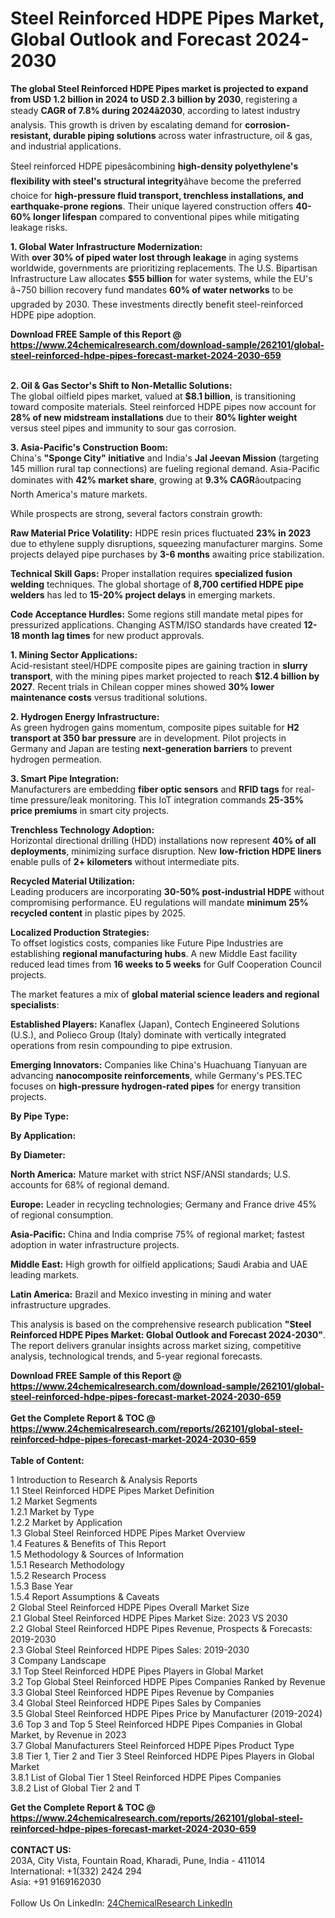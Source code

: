 <h1>Steel Reinforced HDPE Pipes Market, Global Outlook and Forecast 2024-2030</h1><p><strong>The global Steel Reinforced HDPE Pipes market is projected to expand from USD 1.2 billion in 2024 to USD 2.3 billion by 2030</strong>, registering a steady <strong>CAGR of 7.8% during 2024â2030</strong>, according to latest industry analysis. This growth is driven by escalating demand for <strong>corrosion-resistant, durable piping solutions</strong> across water infrastructure, oil &amp; gas, and industrial applications.</p><p>Steel reinforced HDPE pipesâcombining <strong>high-density polyethylene's flexibility with steel's structural integrity</strong>âhave become the preferred choice for <strong>high-pressure fluid transport, trenchless installations, and earthquake-prone regions</strong>. Their unique layered construction offers <strong>40-60% longer lifespan</strong> compared to conventional pipes while mitigating leakage risks.</p><p><strong>1. Global Water Infrastructure Modernization:</strong><br>
With <strong>over 30% of piped water lost through leakage</strong> in aging systems worldwide, governments are prioritizing replacements. The U.S. Bipartisan Infrastructure Law allocates <strong>$55 billion</strong> for water systems, while the EU's â¬750 billion recovery fund mandates <strong>60% of water networks</strong> to be upgraded by 2030. These investments directly benefit steel-reinforced HDPE pipe adoption.</p><div><b>Download FREE Sample of this Report @ 
            <a href="https://www.24chemicalresearch.com/download-sample/262101/global-steel-reinforced-hdpe-pipes-forecast-market-2024-2030-659">
            https://www.24chemicalresearch.com/download-sample/262101/global-steel-reinforced-hdpe-pipes-forecast-market-2024-2030-659</a></b></div><br><p><strong>2. Oil &amp; Gas Sector's Shift to Non-Metallic Solutions:</strong><br>
The global oilfield pipes market, valued at <strong>$8.1 billion</strong>, is transitioning toward composite materials. Steel reinforced HDPE pipes now account for <strong>28% of new midstream installations</strong> due to their <strong>80% lighter weight</strong> versus steel pipes and immunity to sour gas corrosion.</p><p><strong>3. Asia-Pacific's Construction Boom:</strong><br>
China's <strong>"Sponge City" initiative</strong> and India's <strong>Jal Jeevan Mission</strong> (targeting 145 million rural tap connections) are fueling regional demand. Asia-Pacific dominates with <strong>42% market share</strong>, growing at <strong>9.3% CAGR</strong>âoutpacing North America's mature markets.</p><p>While prospects are strong, several factors constrain growth:</p><p><strong>Raw Material Price Volatility:</strong> HDPE resin prices fluctuated <strong>23% in 2023</strong> due to ethylene supply disruptions, squeezing manufacturer margins. Some projects delayed pipe purchases by <strong>3-6 months</strong> awaiting price stabilization.</p><p><strong>Technical Skill Gaps:</strong> Proper installation requires <strong>specialized fusion welding</strong> techniques. The global shortage of <strong>8,700 certified HDPE pipe welders</strong> has led to <strong>15-20% project delays</strong> in emerging markets.</p><p><strong>Code Acceptance Hurdles:</strong> Some regions still mandate metal pipes for pressurized applications. Changing ASTM/ISO standards have created <strong>12-18 month lag times</strong> for new product approvals.</p><p><strong>1. Mining Sector Applications:</strong><br>
Acid-resistant steel/HDPE composite pipes are gaining traction in <strong>slurry transport</strong>, with the mining pipes market projected to reach <strong>$12.4 billion by 2027</strong>. Recent trials in Chilean copper mines showed <strong>30% lower maintenance costs</strong> versus traditional solutions.</p><p><strong>2. Hydrogen Energy Infrastructure:</strong><br>
As green hydrogen gains momentum, composite pipes suitable for <strong>H2 transport at 350 bar pressure</strong> are in development. Pilot projects in Germany and Japan are testing <strong>next-generation barriers</strong> to prevent hydrogen permeation.</p><p><strong>3. Smart Pipe Integration:</strong><br>
Manufacturers are embedding <strong>fiber optic sensors</strong> and <strong>RFID tags</strong> for real-time pressure/leak monitoring. This IoT integration commands <strong>25-35% price premiums</strong> in smart city projects.</p><p><strong>Trenchless Technology Adoption:</strong><br>
	Horizontal directional drilling (HDD) installations now represent <strong>40% of all deployments</strong>, minimizing surface disruption. New <strong>low-friction HDPE liners</strong> enable pulls of <strong>2+ kilometers</strong> without intermediate pits.</p><p><strong>Recycled Material Utilization:</strong><br>
	Leading producers are incorporating <strong>30-50% post-industrial HDPE</strong> without compromising performance. EU regulations will mandate <strong>minimum 25% recycled content</strong> in plastic pipes by 2025.</p><p><strong>Localized Production Strategies:</strong><br>
	To offset logistics costs, companies like Future Pipe Industries are establishing <strong>regional manufacturing hubs</strong>. A new Middle East facility reduced lead times from <strong>16 weeks to 5 weeks</strong> for Gulf Cooperation Council projects.</p><p>The market features a mix of <strong>global material science leaders and regional specialists</strong>:</p><p><strong>Established Players:</strong> Kanaflex (Japan), Contech Engineered Solutions (U.S.), and Polieco Group (Italy) dominate with vertically integrated operations from resin compounding to pipe extrusion.</p><p><strong>Emerging Innovators:</strong> Companies like China's Huachuang Tianyuan are advancing <strong>nanocomposite reinforcements</strong>, while Germany's PES.TEC focuses on <strong>high-pressure hydrogen-rated pipes</strong> for energy transition projects.</p><p><strong>By Pipe Type:</strong></p><p><strong>By Application:</strong></p><p><strong>By Diameter:</strong></p><p><strong>North America:</strong> Mature market with strict NSF/ANSI standards; U.S. accounts for 68% of regional demand.</p><p><strong>Europe:</strong> Leader in recycling technologies; Germany and France drive 45% of regional consumption.</p><p><strong>Asia-Pacific:</strong> China and India comprise 75% of regional market; fastest adoption in water infrastructure projects.</p><p><strong>Middle East:</strong> High growth for oilfield applications; Saudi Arabia and UAE leading markets.</p><p><strong>Latin America:</strong> Brazil and Mexico investing in mining and water infrastructure upgrades.</p><p>This analysis is based on the comprehensive research publication <strong>"Steel Reinforced HDPE Pipes Market: Global Outlook and Forecast 2024-2030"</strong>. The report delivers granular insights across market sizing, competitive analysis, technological trends, and 5-year regional forecasts.</p><div><b>Download FREE Sample of this Report @ 
            <a href="https://www.24chemicalresearch.com/download-sample/262101/global-steel-reinforced-hdpe-pipes-forecast-market-2024-2030-659">
            https://www.24chemicalresearch.com/download-sample/262101/global-steel-reinforced-hdpe-pipes-forecast-market-2024-2030-659</a></b></div><br><div><b>Get the Complete Report & TOC @ 
            <a href="https://www.24chemicalresearch.com/reports/262101/global-steel-reinforced-hdpe-pipes-forecast-market-2024-2030-659">
            https://www.24chemicalresearch.com/reports/262101/global-steel-reinforced-hdpe-pipes-forecast-market-2024-2030-659</a></b></div><br>
            <b>Table of Content:</b><p>1 Introduction to Research & Analysis Reports<br />
    1.1 Steel Reinforced HDPE Pipes Market Definition<br />
    1.2 Market Segments<br />
        1.2.1 Market by Type<br />
        1.2.2 Market by Application<br />
    1.3 Global Steel Reinforced HDPE Pipes Market Overview<br />
    1.4 Features & Benefits of This Report<br />
    1.5 Methodology & Sources of Information<br />
        1.5.1 Research Methodology<br />
        1.5.2 Research Process<br />
        1.5.3 Base Year<br />
        1.5.4 Report Assumptions & Caveats<br />
2 Global Steel Reinforced HDPE Pipes Overall Market Size<br />
    2.1 Global Steel Reinforced HDPE Pipes Market Size: 2023 VS 2030<br />
    2.2 Global Steel Reinforced HDPE Pipes Revenue, Prospects & Forecasts: 2019-2030<br />
    2.3 Global Steel Reinforced HDPE Pipes Sales: 2019-2030<br />
3 Company Landscape<br />
    3.1 Top Steel Reinforced HDPE Pipes Players in Global Market<br />
    3.2 Top Global Steel Reinforced HDPE Pipes Companies Ranked by Revenue<br />
    3.3 Global Steel Reinforced HDPE Pipes Revenue by Companies<br />
    3.4 Global Steel Reinforced HDPE Pipes Sales by Companies<br />
    3.5 Global Steel Reinforced HDPE Pipes Price by Manufacturer (2019-2024)<br />
    3.6 Top 3 and Top 5 Steel Reinforced HDPE Pipes Companies in Global Market, by Revenue in 2023<br />
    3.7 Global Manufacturers Steel Reinforced HDPE Pipes Product Type<br />
    3.8 Tier 1, Tier 2 and Tier 3 Steel Reinforced HDPE Pipes Players in Global Market<br />
        3.8.1 List of Global Tier 1 Steel Reinforced HDPE Pipes Companies<br />
        3.8.2 List of Global Tier 2 and T</p><div><b>Get the Complete Report & TOC @ 
            <a href="https://www.24chemicalresearch.com/reports/262101/global-steel-reinforced-hdpe-pipes-forecast-market-2024-2030-659">
            https://www.24chemicalresearch.com/reports/262101/global-steel-reinforced-hdpe-pipes-forecast-market-2024-2030-659</a></b></div><br><b>CONTACT US:</b><br>
            203A, City Vista, Fountain Road, Kharadi, Pune, India - 411014<br>
            International: +1(332) 2424 294<br>
            Asia: +91 9169162030 <br><br>
            Follow Us On LinkedIn: <a href="https://www.linkedin.com/company/24chemicalresearch/">24ChemicalResearch LinkedIn</a>